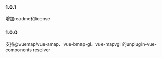 ### 1.0.1
增加readme和license

### 1.0.0
支持@vuemap/vue-amap、vue-bmap-gl、vue-mapvgl 的unplugin-vue-components resolver
